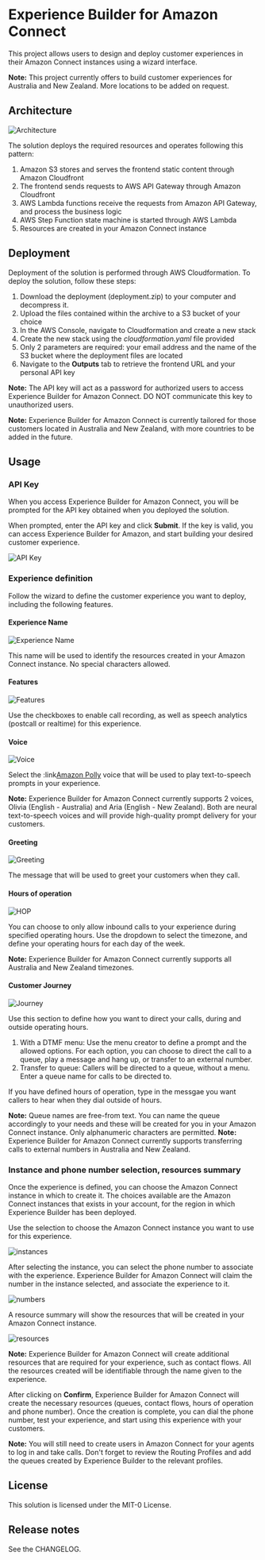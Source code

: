 # Experience Builder for Amazon Connect

This project allows users to design and deploy customer experiences in their Amazon Connect instances using a wizard  interface.

**Note:** This project currently offers to build customer experiences for Australia and New Zealand. More locations to be added on request. 

## Architecture

![Architecture](/img/Architecture-ExperienceBuilder.png)

The solution deploys the required resources and operates following this pattern:
1. Amazon S3 stores and serves the frontend static content through Amazon Cloudfront
2. The frontend sends requests to AWS API Gateway through Amazon Cloudfront
3. AWS Lambda functions receive the requests from Amazon API Gateway, and process the business logic
4. AWS Step Function state machine is started through AWS Lambda
5. Resources are created in your Amazon Connect instance

## Deployment

Deployment of the solution is performed through AWS Cloudformation. To deploy the solution, follow these steps:

1. Download the deployment (deployment.zip) to your computer and decompress it.
2. Upload the files contained within the archive to a S3 bucket of your choice
3. In the AWS Console, navigate to Cloudformation and create a new stack
4. Create the new stack using the *cloudformation.yaml* file provided
5. Only 2 parameters are required: your email address and the name of the S3 bucket where the deployment files are located
6. Navigate to the **Outputs** tab to retrieve the frontend URL and your personal API key

**Note:** The API key will act as a password for authorized users to access Experience Builder for Amazon Connect. DO NOT communicate this key to unauthorized users.

**Note:** Experience Builder for Amazon Connect is currently tailored for those customers located in Australia and New Zealand, with more countries to be added in the future. 

## Usage

### API Key

When you access Experience Builder for Amazon Connect, you will be prompted for the API key obtained when you deployed the solution.

When prompted, enter the API key and click **Submit**. If the key is valid, you can access Experience Builder for Amazon, and start building your desired customer experience.

![API Key](/img/api_key.png)

### Experience definition

Follow the wizard to define the customer experience you want to deploy, including the following features.

#### Experience Name

![Experience Name](/img/experience_name.png)

This name will be used to identify the resources created in your Amazon Connect instance. No special characters allowed.

#### Features

![Features](/img/features.png)

Use the checkboxes to enable call recording, as well as speech analytics (postcall or realtime) for this experience.

#### Voice

![Voice](/img/voice.png)

Select the :link[Amazon Polly](https://aws.amazon.com/polly/) voice that will be used to play text-to-speech prompts in your experience.

**Note:** Experience Builder for Amazon Connect currently supports 2 voices, Olivia (English - Australia) and Aria (English - New Zealand). Both are neural text-to-speech voices and will provide high-quality prompt delivery for your customers.

#### Greeting

![Greeting](/img/greeting.png)

The message that will be used to greet your customers when they call.

#### Hours of operation

![HOP](/img/hop.png)

You can choose to only allow inbound calls to your experience during specified operating hours. Use the dropdown to select the timezone, and define your operating hours for each day of the week.

**Note:** Experience Builder for Amazon Connect currently supports all Australia and New Zealand timezones.

#### Customer Journey

![Journey](/img/journey.png)

Use this section to define how you want to direct your calls, during and outside operating hours.
1. With a DTMF menu:
Use the menu creator to define a prompt and the allowed options. For each option, you can choose to direct the call to a queue, play a message and hang up, or transfer to an external number.
2. Transfer to queue: 
Callers will be directed to a queue, without a menu. Enter a queue name for calls to be directed to.

If you have defined hours of operation, type in the messgae you want callers to hear when they dial outside of hours.

**Note:** Queue names are free-from text. You can name the queue accordingly to your needs and these will be created for you in your Amazon Connect instance. Only alphanumeric characters are permitted.
**Note:** Experience Builder for Amazon Connect currently supports transferring calls to external numbers in Australia and New Zealand.

### Instance and phone number selection, resources summary

Once the experience is defined, you can choose the Amazon Connect instance in which to create it. The choices available are the Amazon Connect instances that exists in your account, for the region in which Experience Builder has been deployed.

Use the selection to choose the Amazon Connect instance you want to use for this experience. 

![instances](/img/instances.png)

After selecting the instance, you can select the phone number to associate with the experience. Experience Builder for Amazon Connect will claim the number in the instance selected, and associate the experience to it.

![numbers](/img/numbers.png)

A resource summary will show the resources that will be created in your Amazon Connect instance.

![resources](/img/resources.png)

**Note:** Experience Builder for Amazon Connect will create additional resources that are required for your experience, such as contact flows. All the resources created will be identifiable through the name given to the experience.

After clicking on **Confirm**, Experience Builder for Amazon Connect will create the necessary resources (queues, contact flows, hours of operation and phone number). Once the creation is complete, you can dial the phone number, test your experience, and start using this experience with your customers.

**Note:** You will still need to create users in Amazon Connect for your agents to log in and take calls. Don't forget to review the Routing Profiles and add the queues created by Experience Builder to the relevant profiles.

## License

This solution is licensed under the MIT-0 License.

## Release notes

See the CHANGELOG.
